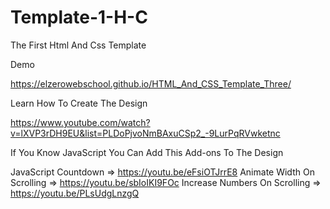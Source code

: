 # Template-1-H-C
The First Html And Css Template

Demo

https://elzerowebschool.github.io/HTML_And_CSS_Template_Three/

Learn How To Create The Design

https://www.youtube.com/watch?v=lXVP3rDH9EU&list=PLDoPjvoNmBAxuCSp2_-9LurPqRVwketnc

If You Know JavaScript
You Can Add This Add-ons To The Design

JavaScript Countdown => https://youtu.be/eFsiOTJrrE8
Animate Width On Scrolling => https://youtu.be/sbIoIKI9FOc
Increase Numbers On Scrolling => https://youtu.be/PLsUdgLnzgQ
